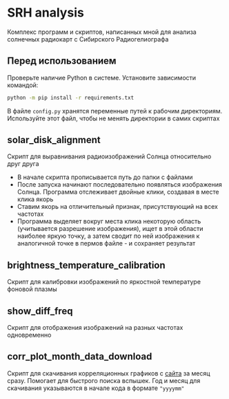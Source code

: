 # SRH analysis

Комплекс программ и скриптов, написанных мной для анализа солнечных радиокарт с Сибирского Радиогелиографа

## Перед использованием
Проверьте наличие Python в системе. Установите зависимости командой:
``` bash
python -m pip install -r requirements.txt
```

В файле ```config.py``` хранятся переменные путей к рабочим директориям. Используйте этот файл, чтобы не менять директории в самих скриптах

## solar_disk_alignment
Cкрипт для выравнивания радиоизображений Солнца относительно друг друга

* В начале скрипта прописывается путь до папки с файлами
* После запуска начинают последовательно появляться изображения Солнца. Программа отслеживает двойные клики, создавая в месте клика якорь
* Ставим якорь на отличительный признак, присутствующий на всех частотах
* Программа выделяет вокруг места клика некоторую область (учитывается разрешение изображения), ищет в этой области наиболее яркую точку, а затем сводит по ней изображения к аналогичной точке в пермов файле - и сохраняет результат

## brightness_temperature_calibration
Скрипт для калибровки изображений по яркостной температуре фоновой плазмы

## show_diff_freq
Скрипт для отображения изображений на разных частотах одновременно

## corr_plot_month_data_download
Скрипт для скачивания корреляционных графиков с [сайта](https://badary.iszf.irk.ru/srhDaily.php) за месяц сразу. Помогает для быстрого поиска вспышек. Год и месяц для скачивания указываются в начале кода в формате ```"yyyymm"```
